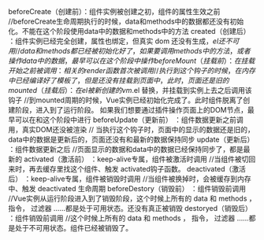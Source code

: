 beforeCreate（创建前）：组件实例被创建之初，组件的属性生效之前
//beforeCreate生命周期执行的时候，data和methods中的数据都还没有初始化。不能在这个阶段使用data中的数据和methods中的方法
created（创建后） ：组件实例已经完全创建，属性也绑定，但真实 dom 还没有生成，$el 还不可用
// data 和 methods都已经被初始化好了，如果要调用 methods 中的方法，或者操作 data 中的数据，最早可以在这个阶段中操作
beforeMount（挂载前） ：在挂载开始之前被调用：相关的 render 函数首次被调用
//执行到这个钩子的时候，在内存中已经编译好了模板了，但是还没有挂载到页面中，此时，页面还是旧的
mounted（挂载后） ：在el 被新创建的 vm.$el 替换，并挂载到实例上去之后调用该钩子
//到mounted周期的时候，Vue实例已经初始化完成了。此时组件脱离了创建阶段，进入到了运行阶段。 如果我们想要通过插件操作页面上的DOM节点，最早可以在和这个阶段中进行
beforeUpdate（更新前） ：组件数据更新之前调用，真实DOM还没被渲染
// 当执行这个钩子时，页面中的显示的数据还是旧的，data中的数据是更新后的，页面还没有和最新的数据保持同步
update（更新后） ：组件数据更新之后
//页面显示的数据和data中的数据已经保持同步了，都是最新的
activated（激活前） ：keep-alive专属，组件被激活时调用
//当组件被切回来时，再去缓存里找这个组件、触发 activated钩子函数。
deactivated（激活后） ：keep-alive专属，组件被销毁时调用
//当组件被换掉时，会被缓存到内存中、触发 deactivated 生命周期
beforeDestory（销毁前） ：组件销毁前调用
//Vue实例从运行阶段进入到了销毁阶段，这个时候上所有的 data 和 methods ， 指令， 过滤器 ……都是处于可用状态。还没有真正被销毁
destoryed（销毁后） ：组件销毁前调用
//这个时候上所有的 data 和 methods ， 指令， 过滤器 ……都是处于不可用状态。组件已经被销毁了。